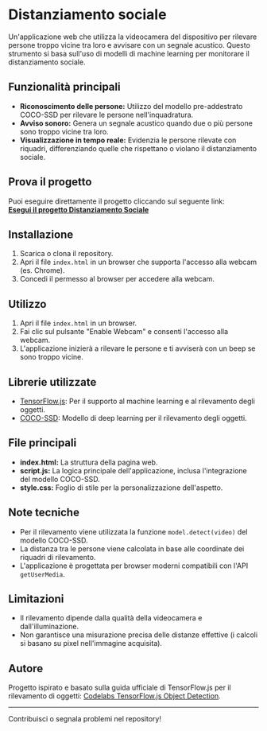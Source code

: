 # Distanziamento sociale

Un'applicazione web che utilizza la videocamera del dispositivo per rilevare persone troppo vicine tra loro e avvisare con un segnale acustico. Questo strumento si basa sull'uso di modelli di machine learning per monitorare il distanziamento sociale.

## Funzionalità principali

- **Riconoscimento delle persone:** Utilizzo del modello pre-addestrato COCO-SSD per rilevare le persone nell'inquadratura.
- **Avviso sonoro:** Genera un segnale acustico quando due o più persone sono troppo vicine tra loro.
- **Visualizzazione in tempo reale:** Evidenzia le persone rilevate con riquadri, differenziando quelle che rispettano o violano il distanziamento sociale.

## Prova il progetto

Puoi eseguire direttamente il progetto cliccando sul seguente link:  
[**Esegui il progetto Distanziamento Sociale**](https://frank4barb.github.io/DistanziamentoSociale/)

## Installazione

1. Scarica o clona il repository.
2. Apri il file `index.html` in un browser che supporta l'accesso alla webcam (es. Chrome).
3. Concedi il permesso al browser per accedere alla webcam.

## Utilizzo

1. Apri il file `index.html` in un browser.
2. Fai clic sul pulsante "Enable Webcam" e consenti l'accesso alla webcam.
3. L'applicazione inizierà a rilevare le persone e ti avviserà con un beep se sono troppo vicine.

## Librerie utilizzate

- [TensorFlow.js](https://cdn.jsdelivr.net/npm/@tensorflow/tfjs/dist/tf.min.js): Per il supporto al machine learning e al rilevamento degli oggetti.
- [COCO-SSD](https://cdn.jsdelivr.net/npm/@tensorflow-models/coco-ssd): Modello di deep learning per il rilevamento degli oggetti.

## File principali

- **index.html:** La struttura della pagina web.
- **script.js:** La logica principale dell'applicazione, inclusa l'integrazione del modello COCO-SSD.
- **style.css:** Foglio di stile per la personalizzazione dell'aspetto.

## Note tecniche

- Per il rilevamento viene utilizzata la funzione `model.detect(video)` del modello COCO-SSD.
- La distanza tra le persone viene calcolata in base alle coordinate dei riquadri di rilevamento.
- L'applicazione è progettata per browser moderni compatibili con l'API `getUserMedia`.

## Limitazioni

- Il rilevamento dipende dalla qualità della videocamera e dall'illuminazione.
- Non garantisce una misurazione precisa delle distanze effettive (i calcoli si basano su pixel nell'immagine acquisita).

## Autore

Progetto ispirato e basato sulla guida ufficiale di TensorFlow.js per il rilevamento di oggetti: [Codelabs TensorFlow.js Object Detection](https://codelabs.developers.google.com/codelabs/tensorflowjs-object-detection#6).

---
Contribuisci o segnala problemi nel repository!
